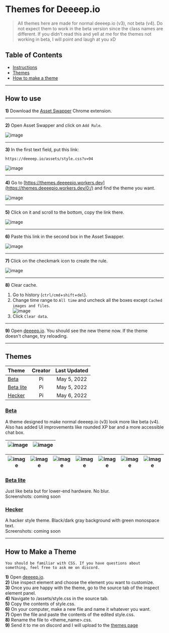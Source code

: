 # Themes for Deeeep.io

> All themes here are made for normal deeeep.io (v3), not beta (v4). Do not expect them to work in the beta version since the class names are different. If you didn't read this and yell at me for the themes not working in beta, I will point and laugh at you xD

## Table of Contents
- [Instructions](#how-to-use)
- [Themes](#themes)
- [How to make a theme](#how-to-make-a-theme)

---

## How to use
**1)** Download the [Asset Swapper](https://chrome.google.com/webstore/detail/asset-swapper/ppbpfkdfdbdpflkahbidgilomkiiholg) Chrome extension.

---

**2)** Open Asset Swapper and click on `Add Rule`.  

![image](https://cdn.glitch.global/9c28dc65-7ef6-46d4-89c8-eb82b36494c0/1.png?v=1651713886872)

---

**3)** In the first text field, put this link:
```
https://deeeep.io/assets/style.css?v=94
```
![image](https://cdn.glitch.global/9c28dc65-7ef6-46d4-89c8-eb82b36494c0/2.png?v=1651713896811)

---

**4)** Go to [https://themes.deeeepio.workers.dev](https://themes.deeeepio.workers.dev/0:/) and find the theme you want.  

![image](https://cdn.glitch.global/9c28dc65-7ef6-46d4-89c8-eb82b36494c0/3.png?v=1651713896596)

---

**5)** Click on it and scroll to the bottom, copy the link there.  

![image](https://cdn.glitch.global/9c28dc65-7ef6-46d4-89c8-eb82b36494c0/5.png?v=1651713896534)

---

**6)** Paste this link in the second box in the Asset Swapper.  

![image](https://cdn.glitch.global/9c28dc65-7ef6-46d4-89c8-eb82b36494c0/6.png?v=1651713894915)

---

**7)** Click on the checkmark icon to create the rule.  

![image](https://cdn.glitch.global/9c28dc65-7ef6-46d4-89c8-eb82b36494c0/7.png?v=1651713894854)

---

**8)** Clear cache.
1. Go to history (`ctrl/cmd`+`shift`+`del`).
2. Change time range to  `All time` and uncheck all the boxes except `Cached images and files`.  
![image](https://cdn.glitch.global/9c28dc65-7ef6-46d4-89c8-eb82b36494c0/8-2.png?v=1651713894861)
3. Click `Clear data`.

---

**9)** Open [deeeep.io](https://deeeep.io). You should see the new theme now. If the theme doesn't change, try reloading.  

---

## Themes
| Theme | Creator | Last Updated |  
|:-----------|:-----------:|:-----------:|  
| [Beta](#beta) | Pi | May 5, 2022 |
| [Beta lite](#beta-lite) | Pi | May 5, 2022 |
| [Hecker](#hecker) | Pi | May 6, 2022 |

### [Beta](https://themes.deeeepio.workers.dev/0:/beta.css?a=view)
A theme designed to make normal deeeep.io (v3) look more like beta (v4). Also has added UI improvements like rounded XP bar and a more accessible chat box.  

| ![image](https://thepiguy3141.github.io/DeeeepioThemes/img/beta/title.png) | ![image](https://thepiguy3141.github.io/DeeeepioThemes/img/beta/game.png)
|:-----------:|:-----------:|

| ![image](https://thepiguy3141.github.io/DeeeepioThemes/img/beta/user.png) | ![image](https://thepiguy3141.github.io/DeeeepioThemes/img/beta/profile.png) | ![image](https://thepiguy3141.github.io/DeeeepioThemes/img/beta/store.png) | ![image](https://thepiguy3141.github.io/DeeeepioThemes/img/beta/settings.png) | ![image](https://thepiguy3141.github.io/DeeeepioThemes/img/beta/lobby.png) | ![image](https://thepiguy3141.github.io/DeeeepioThemes/img/beta/team.png) | ![image](https://thepiguy3141.github.io/DeeeepioThemes/img/beta/death.png) |
|:-----------:|:-----------:|:-----------:|:-----------:|:-----------:|:-----------:|:-----------:|

### [Beta lite](https://themes.deeeepio.workers.dev/0:/beta_lite.css?a=view)
Just like beta but for lower-end hardware. No blur.  
Screenshots: coming soon

### [Hecker](https://themes.deeeepio.workers.dev/0:/hecker.css?a=view)
A hacker style theme. Black/dark gray background with green monospace text.  
Screenshots: coming soon

---

## How to Make a Theme
```
You should be familiar with CSS. If you have questions about something, feel free to ask me on discord. 
```
**1)** Open [deeeep.io](https://deeeep.io).  
**2)** Use inspect element and choose the element you want to customize.  
**3)** Once you are happy with the theme, go to the source tab of the inspect element panel.  
**4)** Navigate to /assets/style.css in the source tab.  
**5)** Copy the contents of style.css.  
**6)** On your computer, make a new file and name it whatever you want.  
**7)** Open the file and paste the contents of the edited style.css.  
**8)** Rename the file to <theme_name>.css.  
**9)** Send it to me on discord and I will upload to the [themes page](https://themes.deeeepio.workers.dev)
